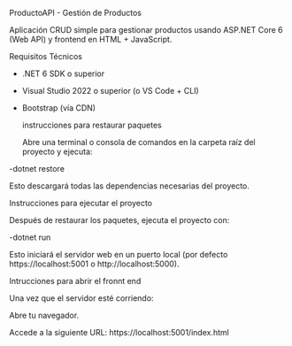 ProductoAPI - Gestión de Productos

Aplicación CRUD simple para gestionar productos usando ASP.NET Core 6 (Web API) y frontend en HTML + JavaScript.



Requisitos Técnicos
- .NET 6 SDK o superior
- Visual Studio 2022 o superior (o VS Code + CLI)
- Bootstrap (vía CDN)



  instrucciones para restaurar paquetes
  
  Abre una terminal o consola de comandos en la carpeta raíz del proyecto y ejecuta:
  
-dotnet restore

Esto descargará todas las dependencias necesarias del proyecto.

Instrucciones para ejecutar el proyecto 

Después de restaurar los paquetes, ejecuta el proyecto con:

-dotnet run

Esto iniciará el servidor web en un puerto local (por defecto https://localhost:5001 o http://localhost:5000).




Intrucciones para abrir el fronnt end

Una vez que el servidor esté corriendo:

  Abre tu navegador.


Accede a la siguiente URL:
https://localhost:5001/index.html

